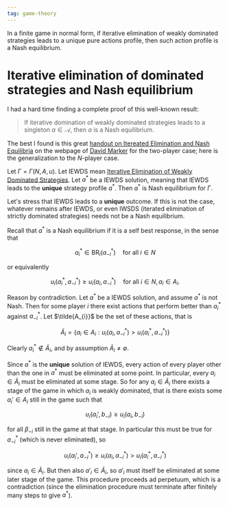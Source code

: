 ```yaml
---
tag: game-theory
---
```


In a finite game in normal form, if iterative elimination of weakly dominated strategies leads to a unique pure actions profile, then such action profile is a Nash equilibrium. 

# Iterative elimination of dominated strategies and Nash equilibrium

I had a hard time finding a complete proof of this well-known result: 

> If iterative domination of weakly dominated strategies leads to a singleton $a \in \mathcal{A}$, then $a$ is a Nash equilibrium.

The best I found is this great [handout on Itereated Elimination and Nash Equilibria](https://homepages.math.uic.edu/~marker/stat473-S16/IESDS.pdf) on the webpage of [David Marker](https://homepages.math.uic.edu/~marker/stat473-S16/) for the two-player case; here is the generalization to the $N$-player case.

Let $\Gamma = \Gamma(N, A, u)$. Let IEWDS mean [Iterative Elimination of Weakly Dominated Strategies](https://www.youtube.com/watch?v=E9IBWofIglc). Let $a^{\ast}$ be a IEWDS solution, meaning that IEWDS leads to the **unique** strategy profile $a^{\ast}$. Then $a^{\ast}$ is Nash equilibrium for $\Gamma$.

Let's stress that IEWDS leads to a **unique** outcome. If this is not the case, whatever remains after IEWDS, or even IWSDS (iterated elimination of strictly dominated strategies) needs not be a Nash equilibrium.

Recall that $a^{\ast}$ is a Nash equilibrium if it is a self best response, in the sense that

$$
a^{\ast}_{i} \in \text{BR}_{i}(a^{\ast}_{-i}) \quad \text{for all } i \in N
$$

or equivalently

$$
u_{i}(a^{\ast}_{i}, a^{\ast}_{-i}) \geq u_{i}(a_{i}, a^{\ast}_{-i})  \quad \text{for all } i \in N, a_{i} \in A_{i}.
$$

Reason by contradiction. Let $a^{\ast}$ be a IEWDS solution, and assume $a^{\ast}$ is not Nash. Then for some player $i$ there exist actions that perform better than $a^{\ast}_{i}$ against $a^{\ast}_{-i}$. Let $\tilde{A_{i}}$ be the set of these actions, that is

$$
\tilde{A}_{i} =
\{ a_{i} \in A_{i}: u_{i}(a_{i}, a^{\ast}_{-i}) > u_{i}(a^{\ast}_{i}, a^{\ast}_{-i}) \}
$$

Clearly $a^{\ast}_{i} \notin \tilde{A}_{i}$, and by assumption $\tilde{A}_{i} \neq \emptyset$.

Since $a^{\ast}$ is the **unique** solution of IEWDS, every action of every player other than the one in $a^{\ast}$ must be eliminated at some point. In particular, every $a_{i} \in \tilde{A}_{i}$ must be eliminated at some stage. So for any $a_{i} \in \tilde{A}_{i}$ there exists a stage of the game in which $a_{i}$ is weakly dominated, that is there exists some $a_{i}' \in A_{i}$ still in the game such that

$$
u_{i}(a_{i}', b_{-i}) \geq u_{i}(a_{i}, b_{-i})
$$

for all $\beta_{-i}$ still in the game at that stage. In particular this must be true for $a^{\ast}_{-i}$ (which is never eliminated), so

$$
u_{i}(a_{i}', a^{\ast}_{-i}) \geq u_{i}(a_{i}, a^{\ast}_{-i}) > u_{i}(a^{\ast}_{i}, a^{\ast}_{-i})
$$

since $a_{i} \in \tilde{A}_{i}$. But then also $a'_{i} \in \tilde{A}_{i}$, so $a'_{i}$ must itself be eliminated at some later stage of the game. This procedure proceeds ad perpetuum, which is a contradiction (since the elimination procedure must terminate after finitely many steps to give $a^{\ast}$).
